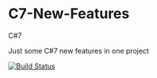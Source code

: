 # C7-New-Features
C#7

Just some C#7 new features in one project

[![Build Status](https://dev.azure.com/KrmanXV/KrmanXV/_apis/build/status/KarmanXV.C7-New-Features?branchName=master)](https://dev.azure.com/KrmanXV/KrmanXV/_build/latest?definitionId=1&branchName=master)
